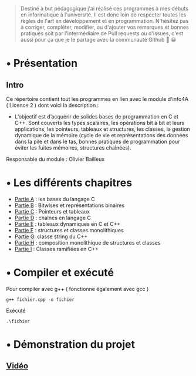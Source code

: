 > Destiné à but pédagogique j'ai réalisé ces programmes à mes débuts en informatique à l'université. Il est donc loin de respecter toutes les règles de l'art en développement et en programmation. N'hésitez pas à corriger, compléter, modifier, ou d'ajouter vos remarques et bonnes pratiques soit par l'intermédiaire de Pull requests ou d'issues, c'est aussi pour ça que je le partage avec la communauté Github 💪 😀

# • Présentation

## Intro

Ce répertoire contient tout les programmes en lien avec le module d'info4A ( Licence 2 ) dont voici la description :

* L’objectif est d’acquérir de solides bases de programmation en C et C++. Sont couverts les types scalaires, les opérations bit à bit et leurs applications, les pointeurs, tableaux et structures, les classes, la gestion dynamique de la mémoire (cycle de vie et représentations des données dans la pile et dans le tas, bonnes pratiques de programmation pour éviter les fuites mémoires, structures chaînées).

Responsable du module : Olivier Bailleux

# • Les différents chapitres

* [Partie A](/Partie_A) : les bases du langage C
* [Partie B](/Partie_B) : Bitwises et représentations binaires
* [Partie C](/Partie_C) : Pointeurs et tableaux
* [Partie D](/Partie_D) : chaînes en langage C
* [Partie E](/Partie_E) : tableaux dynamiques en C et C++
* [Partie F](/Partie_F) : structures et classes monolithiques
* [Partie G](/Partie_G): classe string du C++
* [Partie H](/Partie_H) : composition monolithique de structures et classes
* [Partie I](/Partie_I) : Classes ramifiées en C++

# • Compiler et exécuté

Pour compiler avec g++ ( fonctionne également avec gcc )
```
g++ fichier.cpp -o fichier
```

Exécuté
```
.\fichier
```
# • Démonstration du projet

## [Vidéo](https://youtu.be/piFTLMaVbAw)
